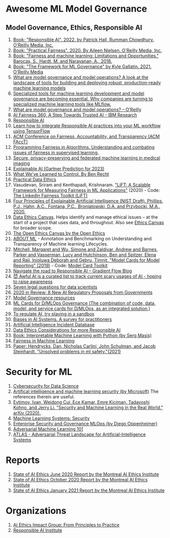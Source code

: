 # Awesome ML Model Governance

## Model Governance, Ethics, Responsible AI

1. [Book: "Responsible AI". 2022. by Patrick Hall, Rumman Chowdhury. O'Reilly Media, Inc.](https://learning.oreilly.com/library/view/responsible-ai/9781098102425/)
1. [Book: "Practical Fairness". 2020. By Aileen Nielsen. O'Reilly Media, Inc.](https://learning.oreilly.com/library/view/practical-fairness/9781492075721/)
1. [Book: "Fairness and machine learning: Limitations and Opportunities." Barocas, S., Hardt, M. and Narayanan, A., 2018.](https://fairmlbook.org/)
1. [Book: "The Framework for ML Governance" by Kyle Gallatin. 2021.  O'Reilly Media](https://learning.oreilly.com/library/view/the-framework-for/9781098100483/)
1. [What are model governance and model operations? A look at the landscape of tools for building and deploying robust, production-ready machine learning models](https://www.oreilly.com/radar/what-are-model-governance-and-model-operations/)
2. [Specialized tools for machine learning development and model governance are becoming essential. Why companies are turning to specialized machine learning tools like MLflow.](https://www.oreilly.com/ideas/specialized-tools-for-machine-learning-development-and-model-governance-are-becoming-essential)
1. [What are model governance and model operations? – O’Reilly](https://www.oreilly.com/radar/what-are-model-governance-and-model-operations/)
1. [AI Fairness 360, A Step Towards Trusted AI - IBM Research](https://www.ibm.com/blogs/research/2018/09/ai-fairness-360/)
1. [Responsible AI](https://www.microsoft.com/en-us/ai/responsible-ai-resources)
1. [Learn how to integrate Responsible AI practices into your ML workflow using TensorFlow](https://www.tensorflow.org/resources/responsible-ai)
1. [ACM Conference on Fairness, Accountability, and Transparency (ACM FAccT)](https://facctconference.org/index.html)
1. [Programming Fairness in Algorithms. Understanding and combating issues of fairness in supervised learning.](https://towardsdatascience.com/programming-fairness-in-algorithms-4943a13dd9f8)
1. [Secure, privacy-preserving and federated machine learning in medical imaging](https://www.nature.com/articles/s42256-020-0186-1)
1. [Explainable AI (Gartner Prediction for 2023)](https://www.gartner.com/en/conferences/apac/data-analytics-india/gartner-insights/rn-top-10-data-analytics-trends/explainable-ai)
1. [What We've Learned to Control. By Ben Recht](https://www.argmin.net/2020/06/29/tour-revisited/)
1. [Practical Data Ethics](https://ethics.fast.ai/)
1. Vasudevan, Sriram and Kenthapadi, Krishnaram. ["LiFT: A Scalable Framework for Measuring Fairness in ML Applications"](https://arxiv.org/abs/2008.07433) (2020) - Code: [The LinkedIn Fairness Toolkit (LiFT)](https://github.com/linkedin/LiFT)
1. [Four Principles of Explainable Artificial Intelligence (NIST Draft). Phillips, P.J., Hahn, A.C., Fontana, P.C., Broniatowski, D.A. and Przybocki, M.A., 2020.](https://nvlpubs.nist.gov/nistpubs/ir/2020/NIST.IR.8312-draft.pdf)
1. [Data Ethics Canvas](https://theodi.org/article/data-ethics-canvas/). Helps identify and manage ethical issues – at the start of a project that uses data, and throughout. Also see [Ethics Canvas](https://web.archive.org/web/20210528013717/https://www.ethicscanvas.org/) for broader scope.
1. [The Open Ethics Canvas by the Open Ethics](https://github.com/OpenEthicsAI/Canvas)
1. [ABOUT ML](https://www.partnershiponai.org/about-ml/) - Annotation and Benchmarking on Understanding and Transparency of Machine learning Lifecycles.
1. [Mitchell, Margaret and Wu, Simone and Zaldivar, Andrew and Barnes, Parker and Vasserman, Lucy and Hutchinson, Ben and Spitzer, Elena and Raji, Inioluwa Deborah and Gebru, Timnit. "Model Cards for Model Reporting" (2019)](https://arxiv.org/abs/1908.06165)  - Code: [Model Card Toolkit](https://github.com/tensorflow/model-card-toolkit)
1. [Navigate the road to Responsible AI – Gradient Flow Blog](https://gradientflow.com/navigate-the-road-to-responsible-ai/)
1. [😈 Awful AI is a curated list to track current scary usages of AI - hoping to raise awareness](https://github.com/daviddao/awful-ai)
1. [Seven legal questions for data scientists](https://www.oreilly.com/radar/seven-legal-questions-for-data-scientists/)
1. [2020 in Review: 8 New AI Regulatory Proposals from Governments](https://syncedreview.com/2020/12/31/2020-in-review-8-new-ai-regulatory-proposals-from-governments/)
1. [Model Governance resources](https://github.com/bnh-ai/resources)
1. [ML Cards for D/MLOps Governance (The combination of code, data, model, and service cards for D/MLOps, as an integrated solution.)](https://databaseline.tech/ml-cards/)
1. [To regulate AI, try playing in a sandbox](https://www.morningbrew.com/emerging-tech/stories/2021/05/26/regulate-ai-just-play-sandbox)
1. [Biases in AI Systems. A survey for practitioners](https://queue.acm.org/detail.cfm?id=3466134)
1. [Artificial Intelligence Incident Database](https://incidentdatabase.ai/)
1. [Data Ethics Considerations for more Responsible AI](https://arize.com/data-ethics-in-africa/)
1. [Book: Interpretable Machine Learning with Python (by Serg Masis)](https://datatalks.club/books/20210719-interpretable-machine-learning-with-python.html)
1. [Fairness in Machine Learning](https://fairlearn.org/main/user_guide/fairness_in_machine_learning.html)
1. [Paper: Hendrycks, Dan, Nicholas Carlini, John Schulman, and Jacob Steinhardt. "Unsolved problems in ml safety."(2021)](https://arxiv.org/pdf/2109.13916.pdf)


# Security for ML

1. [Cybersecurity for Data Science](https://www.coursera.org/learn/cybersecurity-for-data-science)
1. [Artifical intelligence and machine learning security (by Microsoft)](https://docs.microsoft.com/en-us/security/engineering/failure-modes-in-machine-learning) The references therein are useful.
1. [Evtimov, Ivan, Weidong Cui, Ece Kamar, Emre Kiciman, Tadayoshi Kohno, and Jerry Li. "Security and Machine Learning in the Real World." arXiv (2020).](https://arxiv.org/pdf/2007.07205.pdf)
1. [Machine Learning Systems: Security](https://sahbichaieb.com/mlsystems-security/)
1. [Enterprise Security and Governance MLOps (by Diego Oppenheimer)](https://youtu.be/JNZk8diyIuE)
1. [Adversarial Machine Learning 101](https://github.com/mitre/advmlthreatmatrix/blob/master/pages/adversarial-ml-101.md#adversarial-machine-learning-101)
1. [ATLAS - Adversarial Threat Landscape for Artificial-Intelligence Systems](https://github.com/mitre/advmlthreatmatrix)


# Reports

1. [State of AI Ethics June 2020 Report by the Montreal AI Ethics Institute](https://montrealethics.ai/wp-content/uploads/2020/06/State-of-AI-Ethics-June-2020-report.pdf)
2. [State of AI Ethics October 2020 Report by the Montreal AI Ethics Institute](https://montrealethics.ai/wp-content/uploads/2020/10/State-of-AI-Ethics-Oct-2020.pdf)
3. [State of AI Ethics January 2021 Report by the Montreal AI Ethics Institute](https://montrealethics.ai/wp-content/uploads/2021/01/State-of-AI-Ethics-Report-January-2021.pdf)

# Organizations

1. [AI Ethics Impact Group: From Principles to Practice](https://www.ai-ethics-impact.org/en)
1. [Responsible AI Institute](https://www.responsible.ai/)

